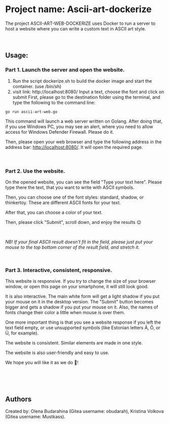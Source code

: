 # Project name: Ascii-art-dockerize

The project ASCII-ART-WEB-DOCKERIZE uses Docker to run a server to host a website where you can write a custom text in ASCII art style.
<br>
<br>
<br>

## Usage:

### Part 1. Launch the server and open the website. 

1. Run the script dockerize.sh to build the docker image and start the container. (use /bin/sh)
2. visit link: http://localhost:8080/
Input a text, choose the font and click on submit
First, please go to the destination folder using the terminal, and type the following to the command line:

`go run ascii-art-web.go`

This command will launch a web server written on Golang. After doing that, if you use Windows PC, you may see an alert, where you need to allow access for Windows Defender Firewall. Please do it.

Then, please open your web browser and type the following address in the address bar: [http://localhost:8080/](http://localhost:8080/). It will open the required page.
<br>
<br>
<br>

### Part 2. Use the website.

On the opened website, you can see the field "Type your text here". Please type there the text, that you want to write with ASCII symbols.

Then, you can choose one of the font styles: standard, shadow, or thinkertoy. These are different ASCII fonts for your text.

After that, you can choose a color of your text.

Then, please click "Submit", scroll down, and enjoy the results 😉

<br>

*NB! If your final ASCII result doesn't fit in the field, please just put your mouse to the top bottom corner of the result field, and stretch it.*

<br>

### Part 3. Interactive, consistent, responsive.

This website is responsive. If you try to change the size of your browser window, or open this page on your smartphone, it will still look good.

It is also interactive. The main white form will get a light shadow if you put your mouse on it in the desktop version. The "Submit" button becomes bigger and gets a shadow if you put your mouse on it. Also, the names of fonts change their color a little when mouse is over them.

One more important thing is that you see a website response if you left the text field empty, or use unsupported symbols (like Estonian letters Ä, Õ, or Ü, for example).

The website is consistent. Similar elements are made in one style.

The website is also user-friendly and easy to use.

We hope you will like it as we do 🥰!

<br>
<br>
<br>

## Authors

Created by: Olena Budarahina (Gitea username: obudarah), Kristina Volkova (Gitea username: Mustkass).

